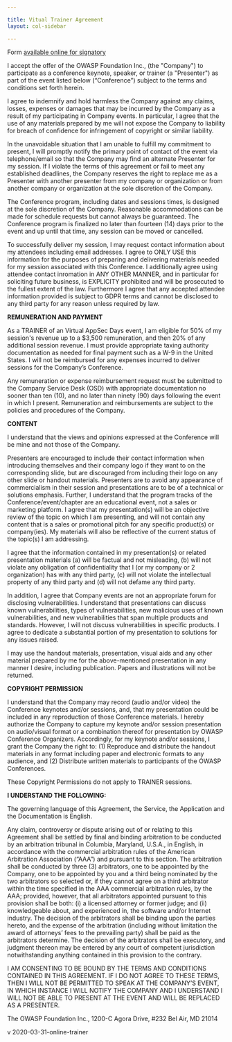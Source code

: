 ```yaml
---

title: Vitual Trainer Agreement
layout: col-sidebar

---
```


Form [available online for signatory](https://owasp.wufoo.com/forms/owasp-virtual-appsec-days-trainer-agreement/)

I accept the offer of the OWASP Foundation Inc., (the "Company") to participate as a conference keynote, speaker, or trainer (a "Presenter") as part of the event listed below (“Conference”) subject to the terms and conditions set forth herein.

I agree to indemnify and hold harmless the Company against any claims, losses, expenses or damages that may be incurred by the Company as a result of my participating in Company events. In particular, I agree that the use of any materials prepared by me will not expose the Company to liability for breach of confidence for infringement of copyright or similar liability. 

In the unavoidable situation that I am unable to fulfill my commitment to present, I will promptly notify the primary point of contact of the event via telephone/email so that the Company may find an alternate Presenter for my session. If I violate the terms of this agreement or fail to meet any established deadlines, the Company reserves the right to replace me as a Presenter with another presenter from my company or organization or from another company or organization at the sole discretion of the Company.

The Conference program, including dates and sessions times, is designed at the sole discretion of the Company. Reasonable accommodations can be made for schedule requests but cannot always be guaranteed. The Conference program is finalized no later than fourteen (14) days prior to the event and up until that time, any session can be moved or cancelled.

To successfully deliver my session, I may request contact information about my attendees including email addresses. I agree to ONLY USE this information for the purposes of preparing and delivering materials needed for my session associated with this Conference. I additionally agree using attendee contact inromation in ANY OTHER MANNER, and in particular for soliciting future business, is EXPLICITY prohibited and will be prosecuted to the fullest extent of the law. Furthermore I agree that any accepted attendee information provided is subject to GDPR terms and cannot be disclosed to any third party for any reason unless required by law.

<strong>REMUNERATION AND PAYMENT</strong>

As a TRAINER of an Virtual AppSec Days event, I am eligible for 50% of my session's revenue up to a $3,500 remuneration, and then 20% of any additional session revenue. I must provide appropriate taxing authority documentation as needed for final payment such as a W-9 in the United States. I will not be reimbursed for any expenses incurred to deliver sessions for the Company’s Conference. 

Any remuneration or expense reimbursement request must be submitted to the Company Service Desk (OSD) with appropriate documentation no sooner than ten (10), and no later than ninety (90) days following the event in which I present. Remuneration and reimbursements are subject to the policies and procedures of the Company.

<strong>CONTENT </strong>

I understand that the views and opinions expressed at the Conference will be mine and not those of the Company. 

Presenters are encouraged to include their contact information when introducing themselves and their company logo if they want to on the corresponding slide, but are discouraged from including their logo on any other slide or handout materials. Presenters are to avoid any appearance of commercialism in their session and presentations are to be of a technical or solutions emphasis. Further, I understand that the program tracks of the Conference/event/chapter are an educational event, not a sales or marketing platform. I agree that my presentation(s) will be an objective review of the topic on which I am presenting, and will not contain any content that is a sales or promotional pitch for any specific product(s) or company(ies). My materials will also be reflective of the current status of the topic(s) I am addressing. 

I agree that the information contained in my presentation(s) or related presentation materials (a) will be factual and not misleading, (b) will not violate any obligation of confidentiality that I (or my company or 2 organization) has with any third party, (c) will not violate the intellectual property of any third party and (d) will not defame any third party. 

In addition, I agree that Company events are not an appropriate forum for disclosing vulnerabilities. I understand that presentations can discuss known vulnerabilities, types of vulnerabilities, new malicious uses of known vulnerabilities, and new vulnerabilities that span multiple products and standards. However, I will not discuss vulnerabilities in specific products. I agree to dedicate a substantial portion of my presentation to solutions for any issues raised. 

I may use the handout materials, presentation, visual aids and any other material prepared by me for the above-mentioned presentation in any manner I desire, including publication. Papers and illustrations will not be returned. 

<strong>COPYRIGHT PERMISSION</strong>

I understand that the Company may record (audio and/or video) the Conference keynotes and/or sessions, and, that my presentation could be included in any reproduction of those Conference materials. I hereby authorize the Company to capture my keynote and/or session presentation on audio/visual format or a combination thereof for presentation by OWASP Conference Organizers. Accordingly, for my keynote and/or sessions, I grant the Company the right to: (1) Reproduce and distribute the handout materials in any format including paper and electronic formats to any audience, and (2) Distribute written materials to participants of the OWASP Conferences. 

These Copyright Permissions do not apply to TRAINER sessions.

<strong>I UNDERSTAND THE FOLLOWING:</strong> 

The governing language of this Agreement, the Service, the Application and the Documentation is English.

Any claim, controversy or dispute arising out of or relating to this Agreement shall be settled by final and binding arbitration to be conducted by an arbitration tribunal in Columbia, Maryland, U.S.A., in English, in accordance with the commercial arbitration rules of the American Arbitration Association (“AAA”) and pursuant to this section. The arbitration shall be conducted by three (3) arbitrators, one to be appointed by the Company, one to be appointed by you and a third being nominated by the two arbitrators so selected or, if they cannot agree on a third arbitrator within the time specified in the AAA commercial arbitration rules, by the AAA; provided, however, that all arbitrators appointed pursuant to this provision shall be both: (i) a licensed attorney or former judge; and (ii) knowledgeable about, and experienced in, the software and/or Internet industry. The decision of the arbitrators shall be binding upon the parties hereto, and the expense of the arbitration (including without limitation the award of attorneys’ fees to the prevailing party) shall be paid as the arbitrators determine. The decision of the arbitrators shall be executory, and judgment thereon may be entered by any court of competent jurisdiction notwithstanding anything contained in this provision to the contrary. 

I AM CONSENTING TO BE BOUND BY THE TERMS AND CONDITIONS CONTAINED IN THIS AGREEMENT. IF I DO NOT AGREE TO THESE TERMS, THEN I WILL NOT BE PERMITTED TO SPEAK AT THE COMPANY’S EVENT, IN WHICH INSTANCE  I WILL NOTIFY THE COMPANY AND I UNDERSTAND I WILL NOT BE ABLE TO PRESENT AT THE EVENT AND WILL BE REPLACED AS A PRESENTER.

The OWASP Foundation Inc., 1200-C Agora Drive, #232 Bel Air, MD 21014

v 2020-03-31-online-trainer
